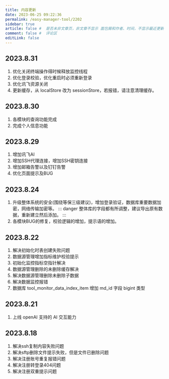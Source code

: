 ```yaml
---
title: 内容更新
date: 2023-06-25 09:22:36
permalink: /easy-manager-tool/2202
sidebar: true
article: false #  是否未非文章页，非文章不显示 面包屑和作者、时间，不显示最近更新栏，不会参与到最近更新文章的数据计算中
comment: false #  评论区
editLink: false
---
```


## 2023.8.31
1. 优化关闭终端操作得时候释放监控线程
2. 优化登录校验，优化重启时必须重新登录
3. 优化讯飞资源关闭
4. 更新缓存，从 localStore 改为 sessionStore，若报错，请注意清理缓存。


## 2023.8.30
1. 各模块的查询功能完成
2. 完成个人信息功能


## 2023.8.29
1. 增加讯飞AI
2. 增加SSH代理连接，增加SSH密钥连接
3. 增加邮箱告警以及钉钉告警
4. 优化页面提示及BUG

## 2023.8.24
1. 升级整体系统的安全(围绕等保三级建议)，增加登录验证，数据库重要数据加密，网络传输加密等。
   ::: danger
   整体库的字段都有所调整，建议导出原有数据，重新建立然后添加。
   :::
2. 各模块BUG的修复，校验逻辑的增加，提示语的增加。

## 2023.8.22
1. 解决初始化时表创建失败问题
2. 数据源管理增加指标维护校验提示
3. 初始化监控指标空指针解决
4. 数据源管理删除的未删除缓存解决
5. 解决数据源管理删除未删除子数据
6. 解决数据监控报错
7. 数据库 tool_monitor_data_index_item 增加 md_id 字段 bigint 类型

## 2023.8.21
1. 上线 openAI 支持的 AI 交互能力


## 2023.8.18
1. 解决ssh复制内容失败问题
2. 解决sftp删除文件提示失败，但是文件已删除问题
3. 解决注册账号重复报错问题
4. 解决注册转登录404问题
5. 解决注册双重提示问题
